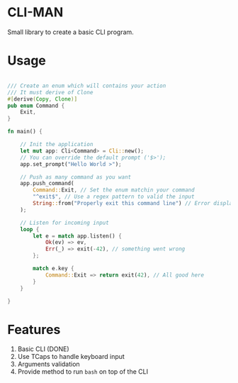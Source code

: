 # CLI-MAN

Small library to create a basic CLI program.

# Usage

```rust

/// Create an enum which will contains your action
/// It must derive of Clone
#[derive(Copy, Clone)]
pub enum Command {
    Exit,
}

fn main() {

    // Init the application
    let mut app: Cli<Command> = Cli::new();
    // You can override the default prompt ('$>');
    app.set_prompt("Hello World >");

    // Push as many command as you want
    app.push_command(
        Command::Exit, // Set the enum matchin your command
        "^exit$", // Use a regex pattern to valid the input
        String::from("Properly exit this command line") // Error displayed if the arguments are not valid
    );

    // Listen for incoming input
    loop {
        let e = match app.listen() {
            Ok(ev) => ev,
            Err(_) => exit(-42), // something went wrong
        };

        match e.key {
            Command::Exit => return exit(42), // All good here
        }
    }

}

```

# Features

1. Basic CLI (DONE)
2. Use TCaps to handle keyboard input
3. Arguments validation
4. Provide method to run `bash` on top of the CLI